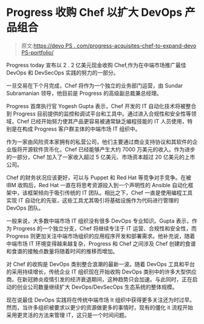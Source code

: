 # Progress 收购 Chef 以扩大 DevOps 产品组合

> 原文:[https://devo PS . com/progress-acquisites-chef-to-expand-devo PS-portfolio/](https://devops.com/progress-acquires-chef-to-expand-devops-portfolio/)

Progress today 宣布以 2 . 2 亿美元现金收购 Chef,作为在中端市场推广最佳 DevOps 和 DevSecOps 实践的努力的一部分。

一旦交易在下个月完成，Chef 将作为一个独立的业务部门运营，由 Sundar Subramanian 领导，他目前是 Progress 的高级副总裁兼总经理。

Progress 首席执行官 Yogesh Gupta 表示，Chef 开发的 IT 自动化技术将被整合到 Progress 目前提供的监控和调试平台和工具中。通过进入合规性和安全性等领域，Chef 已经开始努力使其产品更容易被通常缺乏编程技能的 IT 人员使用，特别是在构成 Progress 客户群主体的中端市场 IT 组织中。

作为一家由风险资本家拥有的私营公司，他们主要通过商业支持协议和其软件的企业版将开源软件货币化，Chef 已经能够产生大约 7000 万美元的收入。作为进步的一部分，Chef 加入了一家收入超过 5 亿美元、市场资本超过 20 亿美元的上市公司。

Chef 的财务状况应该更好，可以与 Puppet 和 Red Hat 等竞争对手竞争。在被 IBM 收购后，Red Hat 一直在将思考资源投入到一个声明性的 Ansible 自动化框架中，该框架倾向于吸引传统的 IT 团队。相比之下，Chef 一直是使用编程工具实现 IT 自动化的先驱，这些工具尤其吸引将基础设施作为代码进行管理的 DevOps 团队。

一般来说，大多数中端市场 IT 组织没有很多 DevOps 专业知识。Gupta 表示，作为 Progress 的一个独立分支，Chef 将继续专注于 IT 运营、合规性和安全性，而 Progress 则更加关注中端市场组织的应用程序开发和部署需求。他补充说，随着中端市场 IT 环境变得越来越复杂，Progress 和 Chef 之间涉及 Chef 创建的食谱和食谱的接触点数量将随着时间的推移而增加。

对 Chef 的收购是 DevOps 类别整合浪潮的最新一波。随着 DevOps 工具和平台的采用持续增长，传统企业 IT 组织现在开始收购 DevOps 类别中的许多大型供应商。在新冠肺炎疫情引发的经济衰退期间，这种趋势只会加速。与此同时，正在启动的创业公司数量继续扩大 DevOps/DevSecOps 生态系统的整体规模。

现在说最佳 DevOps 实践将在传统中端市场 It 组织中获得更多关注还为时过早。然而，当许多组织被要求以更少的资源做更多的事情时，现有的僵化 it 流程开始采用更灵活的方法来管理 IT，这只是一个时间问题。